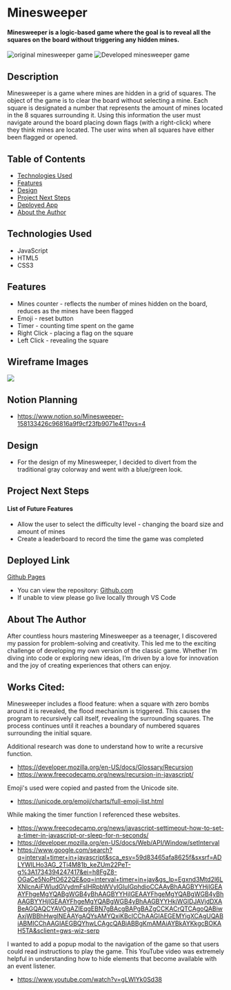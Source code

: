 # Minesweeper

#### Minesweeper is a logic-based game where the goal is to reveal all the squares on the board without triggering any hidden mines.

<img src="https://cdn.mos.cms.futurecdn.net/f873f2282e16faeebdb4a09e2f3cef32.jpg" alt="original minesweeper game"/>

<img src="https://i.ibb.co/0VzBdgG/Screenshot-2024-12-16-143411.png" alt="Developed minesweeper game"/>

<!-- <img src="https://vimeo.com/1039776548" style="width:100vw; height:100vh" alt="Video of playing the game"/> -->

<!-- <img src="https://vimeo.com/1039776548?share=copy#t=0" style="width:100vw; height:100vh" alt="Sample of Game Play"/> -->

<!-- <iframe src="https://player.vimeo.com/video/1039776548?title=0&amp;byline=0&amp;portrait=0&amp;badge=0&amp;autopause=0&amp;player_id=0&amp;app_id=58479" width="600" height="600" frameborder="0" allow="autoplay; fullscreen; picture-in-picture; clipboard-write" title="Minesweeper" alt="Video of playing the game"></iframe> -->

<!-- <iframe width="560" height="315" src="https://www.youtube.com/embed/9r-llQAVbIg?si=rdHJybMpo9DqyZ1K" title="YouTube video player" frameborder="0" allow="accelerometer; autoplay; clipboard-write; encrypted-media; gyroscope; picture-in-picture; web-share" referrerpolicy="strict-origin-when-cross-origin" allowfullscreen></iframe> -->

## Description
Minesweeper is a game where mines are hidden in a grid of squares. The object of the game is to clear the board without selecting a mine. Each square is designated a number that represents the amount of mines located in the 8 squares surrounding it. Using this information the user must navigate around the board placing down flags (with a right-click) where they think mines are located. The user wins when all squares have either been flagged or opened. 

## Table of Contents
* [Technologies Used](#technologiesused)
* [Features](#features)
* [Design](#design)
* [Project Next Steps](#nextsteps)
* [Deployed App](#deployment)
* [About the Author](#author)

## <a name="technologiesused"></a>Technologies Used
* JavaScript
* HTML5
* CSS3


## Features
* Mines counter - reflects the number of mines hidden on the board, reduces as the mines have been flagged 
* Emoji - reset button 
* Timer - counting time spent on the game
* Right Click - placing a flag on the square
* Left Click - revealing the square 


## Wireframe Images
<img src="https://i.ibb.co/sgrXXhF/Screenshot-2024-12-09-195540.png">

## Notion Planning
* https://www.notion.so/Minesweeper-158133426c96816a9f9cf23fb9071e41?pvs=4

## <a name="design"></a>Design
* For the design of my Minesweeper, I decided to divert from the traditional gray colorway and went with a blue/green look.


## <a name="nextsteps"></a>Project Next Steps
#### List of Future Features
* Allow the user to select the difficulty level - changing the board size and amount of mines 
* Create a leaderboard to record the time the game was completed

## <a name="deployment"></a>Deployed Link
[Github Pages](https://ashleylaisure.github.io/Minesweeper/)

* You can view the repository:
[Github.com](https://github.com/ashleylaisure/Minesweeper)
* If unable to view please go live locally through VS Code

## <a name="author"></a>About The Author
After countless hours mastering Minesweeper as a teenager, I discovered my passion for problem-solving and creativity. This led me to the exciting challenge of developing my own version of the classic game. Whether I’m diving into code or exploring new ideas, I’m driven by a love for innovation and the joy of creating experiences that others can enjoy.
    
## Works Cited:
Minesweeper includes a flood feature: when a square with zero bombs around it is revealed, the flood mechanism is triggered. This causes the program to recursively call itself, revealing the surrounding squares. The process continues until it reaches a boundary of numbered squares surrounding the initial square.

Additional research was done to understand how to write a recursive function.

* https://developer.mozilla.org/en-US/docs/Glossary/Recursion
* https://www.freecodecamp.org/news/recursion-in-javascript/


Emoji's used were copied and pasted from the Unicode site.

* https://unicode.org/emoji/charts/full-emoji-list.html


While making the timer function I referenced these websites.

* https://www.freecodecamp.org/news/javascript-settimeout-how-to-set-a-timer-in-javascript-or-sleep-for-n-seconds/
* https://developer.mozilla.org/en-US/docs/Web/API/Window/setInterval
* https://www.google.com/search?q=interval+timer+in+javascript&sca_esv=59d83465afa8625f&sxsrf=ADLYWILHo3AG_2Ti4M81b_keZUm22PeT-g%3A1734394247417&ei=h8FgZ8-OGaCe5NoPtO622QE&oq=interval+timer+in+jav&gs_lp=Egxnd3Mtd2l6LXNlcnAiFWludGVydmFsIHRpbWVyIGluIGphdioCCAAyBhAAGBYYHjIGEAAYFhgeMgYQABgWGB4yBhAAGBYYHjIGEAAYFhgeMgYQABgWGB4yBhAAGBYYHjIGEAAYFhgeMgYQABgWGB4yBhAAGBYYHkjWGlDJAVjdDXABeAGQAQCYAVOgAZIEqgEBN7gBAcgBAPgBAZgCCKACrQTCAgoQABiwAxjWBBhHwgINEAAYgAQYsAMYQxiKBcICChAAGIAEGEMYigXCAgUQABiABMICChAAGIAEGBQYhwLCAgcQABiABBgKmAMAiAYBkAYKkgcBOKAH5TA&sclient=gws-wiz-serp 

I wanted to add a popup modal to the navigation of the game so that users could read instructions to play the game. This YouTube video was extremely helpful in understanding how to hide elements that become available with an event listener. 

-   https://www.youtube.com/watch?v=gLWIYk0Sd38
